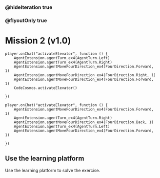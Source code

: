 ### @hideIteration true
### @flyoutOnly true
# Mission 2 (v1.0)

```blocks
player.onChat("activateElevator", function () {
    AgentExtension.agentTurn_ex4(AgentTurn.Left)
    AgentExtension.agentTurn_ex4(AgentTurn.Right)
    AgentExtension.agentMoveFourDirection_ex4(FourDirection.Forward, 1)
    AgentExtension.agentMoveFourDirection_ex4(FourDirection.Right, 1)
    AgentExtension.agentMoveFourDirection_ex4(FourDirection.Forward, 1)
    CodeCosmos.activateElevator()
    
})

```

```template
player.onChat("activateElevator", function () {
    AgentExtension.agentMoveFourDirection_ex4(FourDirection.Forward, 1)
    AgentExtension.agentTurn_ex4(AgentTurn.Right)
    AgentExtension.agentMoveFourDirection_ex4(FourDirection.Back, 1)
    AgentExtension.agentTurn_ex4(AgentTurn.Left)
    AgentExtension.agentMoveFourDirection_ex4(FourDirection.Forward, 1)
    
})

```

## Use the learning platform
Use the learning platform to solve the exercise.